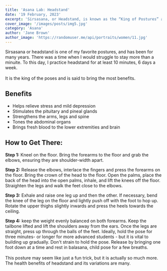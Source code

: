 ```yaml
---
title: 'Asana Lab: Headstand'
date: '19 February, 2023'
excerpt: 'Sirsasana, or Headstand, is known as the “King of Postures” and has miraculous benefits.'
cover_image: '/images/posts/img5.jpg'
category: 'Asana'
author: 'Jane Brown'
author_image: 'https://randomuser.me/api/portraits/women/11.jpg'
---
```


Sirsasana or headstand is one of my favorite postures, and has been for many years. There was a time when I would struggle to stay more than a minuite. To this day, I practice headstand for at least 10 minutes, 6 days a week.
<br/>
<br/>
It is the king of the poses and is said to bring the most benefits.

## Benefits

- Helps relieve stress and mild depression
- Stimulates the pituitary and pineal glands
- Strengthens the arms, legs and spine
- Tones the abdominal organs
- Brings fresh blood to the lower extremities and brain

## How to Get There:

**Step 1:** Kneel on the floor. Bring the forearms to the floor and grab the elbows, ensuring they are shoulder-width apart.

**Step 2:** Release the elbows, interlace the fingers and press the forearms on the floor. Bring the crown of the head to the floor. Open the palms, place the back of the head into the open palms, inhale, and lift the knees off the floor. Straighten the legs and walk the feet close to the elbows.

**Step 3:** Exhale and raise one leg up and then the other. If necessary, bend the knee of the leg on the floor and lightly push off with the foot to hop up. Rotate the upper thighs slightly inwards and press the heels towards the ceiling.

**Step 4:** keep the weight evenly balanced on both forearms. Keep the tailbone lifted and lift the shoulders away from the ears. Once the legs are straight, press up through the balls of the feet. Ideally, hold the pose for three minutes- or longer for more advanced students - but it is vital to building up gradually. Don't strain to hold the pose. Release by bringing one foot down at a time and rest in balasana, child pose for a few breaths.
<br/>
<br/>
This posture may seem like just a fun trick, but it is actually so much more. The health benefits of headstand and its variations are many.
